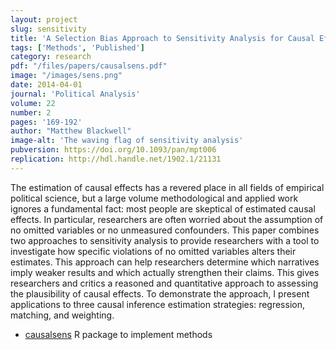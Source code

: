 ```yaml
---
layout: project
slug: sensitivity
title: 'A Selection Bias Approach to Sensitivity Analysis for Causal Effects'
tags: ['Methods', 'Published']
category: research
pdf: "/files/papers/causalsens.pdf"
image: "/images/sens.png"
date: 2014-04-01
journal: 'Political Analysis'
volume: 22
number: 2
pages: '169-192'
author: "Matthew Blackwell"
image-alt: 'The waving flag of sensitivity analysis'
pubversion: https://doi.org/10.1093/pan/mpt006
replication: http://hdl.handle.net/1902.1/21131
---
```


The estimation of causal effects has a revered place in all fields of
empirical political science, but a large volume methodological and
applied work ignores a fundamental fact: most people are skeptical of
estimated causal effects. In particular, researchers are often worried
about the assumption of no omitted variables or no unmeasured
confounders. This paper combines two approaches to sensitivity
analysis to provide researchers with a tool to investigate how
specific violations of no omitted variables alters their
estimates. This approach can help researchers determine which
narratives imply weaker results and which actually strengthen their
claims. This gives researchers and critics a reasoned and quantitative
approach to assessing the plausibility of causal effects. To
demonstrate the approach, I present applications to three causal
inference estimation strategies: regression, matching, and weighting.
  
* [causalsens][package] R package to implement methods
 
[sens]:  http://www.mattblackwell.org/files/papers/sens.pdf
[dvn]: http://hdl.handle.net/1902.1/21131
[package]: /software/causalsens/
